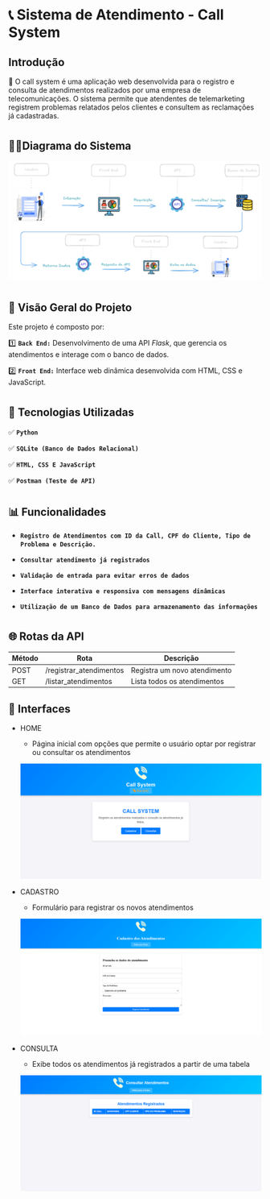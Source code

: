 #  📞 **Sistema de Atendimento - Call System**


## **Introdução**

🌟 O call system é uma aplicação web desenvolvida para o registro e consulta de atendimentos realizados por uma empresa de telecomunicações. O sistema permite que atendentes de telemarketing registrem problemas relatados pelos clientes e consultem as reclamações já cadastradas.

#

## ✍🏽**Diagrama do Sistema**

![alt text](Diagrama.png)

#

## 📌 **Visão Geral do Projeto**
Este projeto é composto por:

  1️⃣ **`Back End:`** Desenvolvimento de uma API *Flask*, que gerencia os atendimentos e interage com o banco de dados.

  2️⃣ **`Front End:`** Interface web dinâmica desenvolvida com HTML, CSS e JavaScript.

#

## 🚀 **Tecnologias Utilizadas**

  ✅ **`Python`**

  ✅ **`SQLite (Banco de Dados Relacional)`**

  ✅ **`HTML, CSS E JavaScript`**

  ✅ **`Postman (Teste de API)`**

# 

## 📊 Funcionalidades

* **`Registro de Atendimentos com ID da Call, CPF do Cliente, Tipo de Problema e Descrição.`**

* **`Consultar atendimento já registrados`** 

* **`Validação de entrada para evitar erros de dados`** 

* **`Interface interativa e responsiva com mensagens dinâmicas`** 

* **`Utilização de um Banco de Dados para armazenamento das informações`** 

#

## 🌐 Rotas da API

| Método | Rota | Descrição
|-----------------|--------------| --------------|
| POST| /registrar_atendimentos | Registra um novo atendimento
| GET | /listar_atendimentos | 	Lista todos os atendimentos


## 🎨 **Interfaces**

* HOME
  * Página inicial com opções que permite o usuário optar por registrar ou consultar os atendimentos

  ![alt text](HOME.png)

* CADASTRO
  * Formulário para registrar os novos atendimentos

  ![alt text](cadastro.png)

* CONSULTA
  * Exibe todos os atendimentos já registrados a partir de uma tabela

  ![alt text](consulta.png)
#
